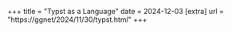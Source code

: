 +++
title = "Typst as a Language"
date = 2024-12-03
[extra]
url = "https://ggnet/2024/11/30/typst.html"
+++

